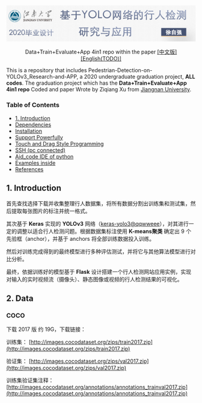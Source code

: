 <!-- # 基于YOLO网络的行人检测研究与应用 -->

<!-- ![](./__READMEimages__/logo_1492x286.png) -->
<!-- <img src="./__READMEimages__/logo_1492x286.png" width="1000" height="300"> -->
<p align=center>
    <img src="./__READMEimages__/first_logo6.png" >
</p>

<p align="center">
    Data+Train+Evaluate+App 4in1 repo within the paper
<a href='README.md'>[中文版]</a> <a href='README-en.md'>[English(TODO)]</a>
</p>

This is a repository that includes Pedestrian-Detection-on-YOLOv3_Research-and-APP, a 2020 undergraduate graduation project, **ALL codes**. The graduation project which has the **Data+Train+Evaluate+App 4in1 repo** Coded and paper Wrote by Ziqiang Xu from [Jiangnan University](https://www.jiangnan.edu.cn/).


### Table of Contents
- <a href='#1-Introduction'>1. Introduction</a>
- <a href='#Dependencies'>Dependencies</a>
- <a href='#Installation'>Installation</a>
- <a href='#Support'>Support Powerfully</a>
- <a href='#Touch_and_Drag_Programming'>Touch and Drag Style Programming </a>
- <a href='#SSH'>SSH (pc connected)</a>
- <a href='#Aid_code'>Aid_code IDE of python</a>
- <a href='#Examples'>Examples inside</a>
- <a href='#references'>References</a>


## 1. Introduction

首先查找选择下载并收集整理行人数据集，将所有数据分割出训练集和测试集，然后提取每张图片的标注并统一格式。

其次基于 **Keras** 实现的 **YOLOv3** 网络（[keras-yolo3@qqwweee](https://github.com/qqwweee/keras-yolo3)），对其进行一定的调整以适合行人检测问题。根据数据集标注使用 **K-means聚类** 确定出 9 个先验框（anchor），并基于 anchors 将全部训练数据投入训练。

然后对训练完成得到的最终模型进行多种评估测试，并将它与其他算法模型进行对比分析。

最终，依据训练好的模型基于 **Flask** 设计搭建一个行人检测网站应用实例，实现对输入的实时视频流（摄像头）、静态图像或视频的行人检测结果的可视化。



## 2. Data

### COCO
下载 2017 版 约 19G，下载链接：

训练集： [http://images.cocodataset.org/zips/train2017.zip](http://images.cocodataset.org/zips/train2017.zip)

验证集： [http://images.cocodataset.org/zips/val2017.zip](http://images.cocodataset.org/zips/val2017.zip)

训练集验证集注释： [http://images.cocodataset.org/annotations/annotations_trainval2017.zip](http://images.cocodataset.org/annotations/annotations_trainval2017.zip)